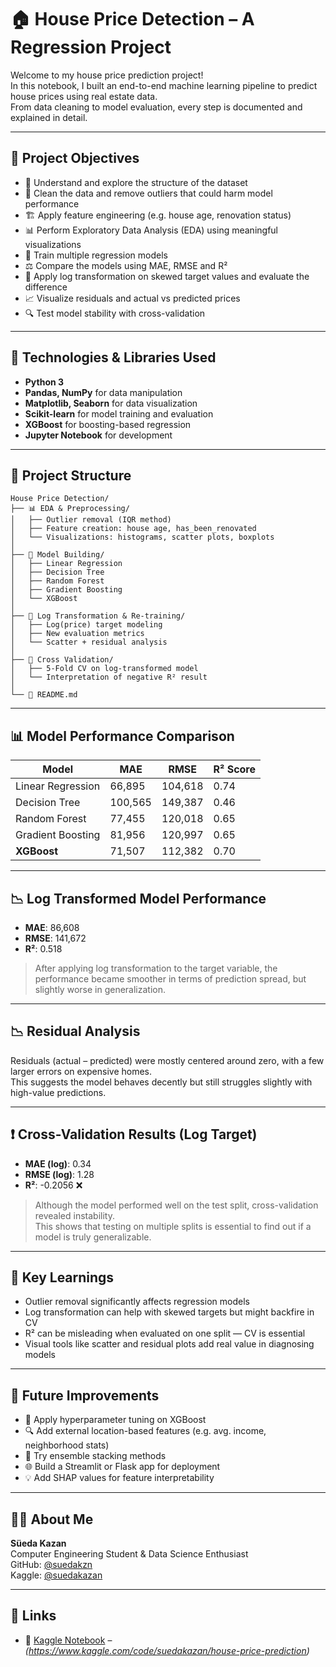 # 🏠 House Price Detection – A Regression Project

Welcome to my house price prediction project!  
In this notebook, I built an end-to-end machine learning pipeline to predict house prices using real estate data.  
From data cleaning to model evaluation, every step is documented and explained in detail.

---

## 📌 Project Objectives

- 📂 Understand and explore the structure of the dataset
- 🧼 Clean the data and remove outliers that could harm model performance
- 🏗️ Apply feature engineering (e.g. house age, renovation status)
- 📊 Perform Exploratory Data Analysis (EDA) using meaningful visualizations
- 🤖 Train multiple regression models
- ⚖️ Compare the models using MAE, RMSE and R²
- 🔁 Apply log transformation on skewed target values and evaluate the difference
- 📈 Visualize residuals and actual vs predicted prices
- 🔍 Test model stability with cross-validation

---

## 🧰 Technologies & Libraries Used

- **Python 3**  
- **Pandas, NumPy** for data manipulation  
- **Matplotlib, Seaborn** for data visualization  
- **Scikit-learn** for model training and evaluation  
- **XGBoost** for boosting-based regression  
- **Jupyter Notebook** for development

---
## 📁 Project Structure

```
House Price Detection/
├── 📊 EDA & Preprocessing/
│   ├── Outlier removal (IQR method)
│   ├── Feature creation: house age, has_been_renovated
│   └── Visualizations: histograms, scatter plots, boxplots
│
├── 🧠 Model Building/
│   ├── Linear Regression
│   ├── Decision Tree
│   ├── Random Forest
│   ├── Gradient Boosting
│   └── XGBoost
│
├── 🔁 Log Transformation & Re-training/
│   ├── Log(price) target modeling
│   ├── New evaluation metrics
│   └── Scatter + residual analysis
│
├── 📎 Cross Validation/
│   ├── 5-Fold CV on log-transformed model
│   └── Interpretation of negative R² result
│
└── 📄 README.md
```

---

## 📊 Model Performance Comparison

| Model               | MAE       | RMSE      | R² Score |
|--------------------|-----------|-----------|----------|
| Linear Regression  | 66,895    | 104,618   | 0.74     |
| Decision Tree      | 100,565   | 149,387   | 0.46     |
| Random Forest      | 77,455    | 120,018   | 0.65     |
| Gradient Boosting  | 81,956    | 120,997   | 0.65     |
| **XGBoost**        | 71,507    | 112,382   | 0.70     |

---

## 📉 Log Transformed Model Performance

- **MAE**: 86,608  
- **RMSE**: 141,672  
- **R²**: 0.518

> After applying log transformation to the target variable, the performance became smoother in terms of prediction spread, but slightly worse in generalization.

---

## 📉 Residual Analysis

Residuals (actual – predicted) were mostly centered around zero, with a few larger errors on expensive homes.  
This suggests the model behaves decently but still struggles slightly with high-value predictions.

---

## ❗ Cross-Validation Results (Log Target)

- **MAE (log)**: 0.34  
- **RMSE (log)**: 1.28  
- **R²**: -0.2056 ❌

> Although the model performed well on the test split, cross-validation revealed instability.  
> This shows that testing on multiple splits is essential to find out if a model is truly generalizable.

---

## 🧠 Key Learnings

- Outlier removal significantly affects regression models  
- Log transformation can help with skewed targets but might backfire in CV  
- R² can be misleading when evaluated on one split — CV is essential  
- Visual tools like scatter and residual plots add real value in diagnosing models

---

## 🔮 Future Improvements

- 🎯 Apply hyperparameter tuning on XGBoost
- 🔍 Add external location-based features (e.g. avg. income, neighborhood stats)
- 🧠 Try ensemble stacking methods
- 🌐 Build a Streamlit or Flask app for deployment
- 💡 Add SHAP values for feature interpretability

---

## 🙋‍♀️ About Me

**Süeda Kazan**  
Computer Engineering Student & Data Science Enthusiast  
GitHub: [@suedakzn](https://github.com/suedakzn)  
Kaggle: [@suedakazan](https://www.kaggle.com/suedakazan)

---

## 🔗 Links
- 📓 [Kaggle Notebook]() – *(https://www.kaggle.com/code/suedakazan/house-price-prediction)*
